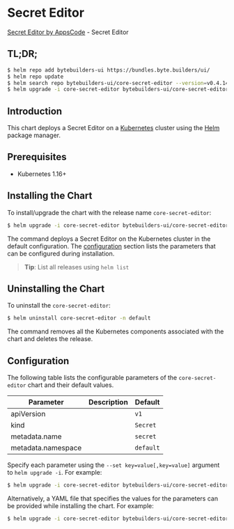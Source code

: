 # Secret Editor

[Secret Editor by AppsCode](https://byte.builders) - Secret Editor

## TL;DR;

```bash
$ helm repo add bytebuilders-ui https://bundles.byte.builders/ui/
$ helm repo update
$ helm search repo bytebuilders-ui/core-secret-editor --version=v0.4.14
$ helm upgrade -i core-secret-editor bytebuilders-ui/core-secret-editor -n default --create-namespace --version=v0.4.14
```

## Introduction

This chart deploys a Secret Editor on a [Kubernetes](http://kubernetes.io) cluster using the [Helm](https://helm.sh) package manager.

## Prerequisites

- Kubernetes 1.16+

## Installing the Chart

To install/upgrade the chart with the release name `core-secret-editor`:

```bash
$ helm upgrade -i core-secret-editor bytebuilders-ui/core-secret-editor -n default --create-namespace --version=v0.4.14
```

The command deploys a Secret Editor on the Kubernetes cluster in the default configuration. The [configuration](#configuration) section lists the parameters that can be configured during installation.

> **Tip**: List all releases using `helm list`

## Uninstalling the Chart

To uninstall the `core-secret-editor`:

```bash
$ helm uninstall core-secret-editor -n default
```

The command removes all the Kubernetes components associated with the chart and deletes the release.

## Configuration

The following table lists the configurable parameters of the `core-secret-editor` chart and their default values.

|     Parameter      | Description |       Default        |
|--------------------|-------------|----------------------|
| apiVersion         |             | <code>v1</code>      |
| kind               |             | <code>Secret</code>  |
| metadata.name      |             | <code>secret</code>  |
| metadata.namespace |             | <code>default</code> |


Specify each parameter using the `--set key=value[,key=value]` argument to `helm upgrade -i`. For example:

```bash
$ helm upgrade -i core-secret-editor bytebuilders-ui/core-secret-editor -n default --create-namespace --version=v0.4.14 --set apiVersion=v1
```

Alternatively, a YAML file that specifies the values for the parameters can be provided while
installing the chart. For example:

```bash
$ helm upgrade -i core-secret-editor bytebuilders-ui/core-secret-editor -n default --create-namespace --version=v0.4.14 --values values.yaml
```
